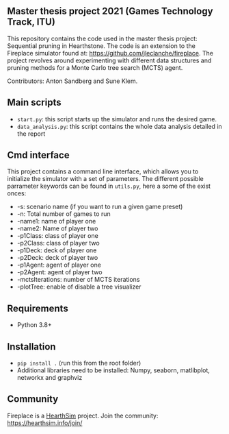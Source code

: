 ## Master thesis project 2021 (Games Technology Track, ITU)
This repository contains the code used in the  master thesis project: Sequential pruning in Hearthstone. The code is an extension to the Fireplace simulator found at: https://github.com/jleclanche/fireplace. The project revolves around experimenting with different data structures and pruning methods for a Monte Carlo tree search (MCTS) agent. 

Contributors: Anton Sandberg and Sune Klem.

## Main scripts
* `start.py`: this script starts up the simulator and runs the desired game.
* `data_analysis.py`: this script contains the whole data analysis detailed in the report 

## Cmd interface 
This project contains a command line interface, which allows you to initialize the simulator with a set of parameters. The different possible parrameter keywords can be found in `utils.py`, here a some of the exist onces:
* -s: scenario name (if you want to run a given game preset)
* -n: Total number of games to run
* -name1: name of player one
* -name2: Name of player two
* -p1Class: class of player one
* -p2Class: class of player two
* -p1Deck: deck of player one
* -p2Deck: deck of player two
* -p1Agent: agent of player one
* -p2Agent: agent of player two
* -mctsIterations: number of MCTS iterations 
* -plotTree: enable of disable a tree visualizer 

## Requirements

* Python 3.8+


## Installation

* `pip install .` (run this from the root folder)
* Additional libraries need to be installed: Numpy, seaborn, matlibplot, networkx and graphviz 


## Community

Fireplace is a [HearthSim](http://hearthsim.info/) project.
Join the community: <https://hearthsim.info/join/>
